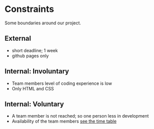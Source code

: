 # Constraints

Some boundaries around our project.

## External

<!--
  constraints coming from the outside that your team has no control over. these may include:
  - project deadlines
  - UI design or color schemes
  - technologies (sometimes a client will tell you what to use)
-->

- short deadline; 1 week
- github pages only

## Internal: Involuntary

<!--
  constraints that come from within your team, and you have no control over. they may include:
  - each of your individual skill levels
  - amount of time available to work on the project
-->

- Team members level of coding experience is low
- Only HTML and CSS 

## Internal: Voluntary

<!--
  constraints that your team decided on to help scope the project. they may include:
  - the number of hours you want to spend working
  - only using the colors black and white
  - technologies (sometimes you can choose what to use)
-->
- A team member is not reached; so one person less in development
- Availability of the team members [see the time table](README.md)
